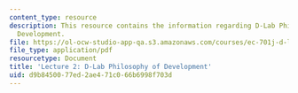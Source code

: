 ```yaml
---
content_type: resource
description: This resource contains the information regarding D-Lab Philosophy of
  Development.
file: https://ol-ocw-studio-app-qa.s3.amazonaws.com/courses/ec-701j-d-lab-i-development-fall-2009/d9b8450077ed2ae471c066b6998f703d_MITEC_701JF09_lec02_nb.pdf
file_type: application/pdf
resourcetype: Document
title: 'Lecture 2: D-Lab Philosophy of Development'
uid: d9b84500-77ed-2ae4-71c0-66b6998f703d
---
```

